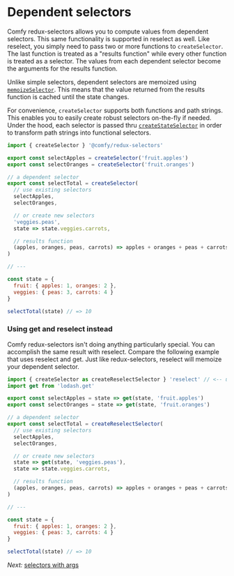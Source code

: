 # Dependent selectors

Comfy redux-selectors allows you to compute values from dependent selectors. This same functionality is supported in reselect as well. Like reselect, you simply need to pass two or more functions to `createSelector`. The last function is treated as a "results function" while every other function is treated as a selector. The values from each dependent selector become the arguments for the results function.

Unlike simple selectors, dependent selectors are memoized using [`memoizeSelector`](/docs/api/memoizeSelector.md). This means that the value returned from the results function is cached until the state changes.

For convenience, `createSelector` supports both functions and path strings. This enables you to easily create robust selectors on-the-fly if needed. Under the hood, each selector is passed thru [`createStateSelector`](/docs/api/createStateSelector.md) in order to transform path strings into functional selectors.

```js
import { createSelector } '@comfy/redux-selectors'

export const selectApples = createSelector('fruit.apples')
export const selectOranges = createSelector('fruit.oranges')

// a dependent selector
export const selectTotal = createSelector(
  // use existing selectors
  selectApples,
  selectOranges,

  // or create new selectors
  'veggies.peas',
  state => state.veggies.carrots,

  // results function
  (apples, oranges, peas, carrots) => apples + oranges + peas + carrots
)

// ---

const state = {
  fruit: { apples: 1, oranges: 2 },
  veggies: { peas: 3, carrots: 4 }
}

selectTotal(state) // => 10
```

### Using get and reselect instead

Comfy redux-selectors isn't doing anything particularly special. You can accomplish the same result with reselect. Compare the following example that uses reselect and get. Just like redux-selectors, reselect will memoize your dependent selector.

```js
import { createSelector as createReselectSelector } 'reselect' // <-- use reselect if you want
import get from 'lodash.get'

export const selectApples = state => get(state, 'fruit.apples')
export const selectOranges = state => get(state, 'fruit.oranges')

// a dependent selector
export const selectTotal = createReselectSelector(
  // use existing selectors
  selectApples,
  selectOranges,

  // or create new selectors
  state => get(state, 'veggies.peas'),
  state => state.veggies.carrots,

  // results function
  (apples, oranges, peas, carrots) => apples + oranges + peas + carrots
)

// ---

const state = {
  fruit: { apples: 1, oranges: 2 },
  veggies: { peas: 3, carrots: 4 }
}

selectTotal(state) // => 10
```

*Next:* [selectors with args](/docs/usage/selectors-with-args.md)
